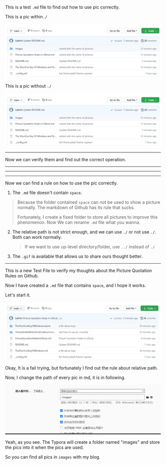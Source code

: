 This is a test `.md` file to find out how to use pic correctly.

This is a pic within`./`

![./image-20210627144107618](images/image-20210627144107618.png)

This is a pic without `./`

![image-20210627144115176](images/image-20210627144115176.png)

---------

Now we can verify them and find out the correct operation.

-----

------

------

Now we can find a rule on how to use the pic correctly.

1. The `.md` file doesn't contain `space`.

  > Because the folder contained `space` can not be used to show a picture normally. The markdown of Github has its rule that sucks.
  >
  > Fortunately, I create a fixed folder to store all pictures to improve this phenomenon. Now We can rename `.md` file what you wanna.

2. The relative path is not strict enough, and we can use `./` or not use `./`. Both can work normally.

	> If we want to use up-level directory/folder, use `../` instead of `./`

3. The `.gif` is available that allows us to share ours thought better.

----------

This is a new Test File to verify my thoughts about the Picture Quotation Rules on Github.

Now I have created a `.md` file that contains `space`, and I hope it works. 

Let's start it.

![image-20210627140938398](images\image-20210627140938398.png?lastModify=1624774973)

Okay, It is a fail trying, but fortunately I find out the rule about relative path.

Now, I change the path of every pic in md, it is in following.

![image-20210627141650996](images\image-20210627141650996.png?lastModify=1624774973)

Yeah, as you see. The Typora will create a folder named "images" and store the pics into it when the pics are used.

So you can find all pics in `images` with my blog.


